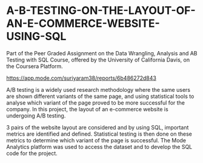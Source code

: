 # A-B-TESTING-ON-THE-LAYOUT-OF-AN-E-COMMERCE-WEBSITE-USING-SQL
Part of the Peer Graded Assignment on the Data Wrangling, Analysis and AB Testing with SQL Course, offered by the University of California Davis, on the Coursera Platform.

https://app.mode.com/suriyaram38/reports/6b486272d843

A/B testing is a widely used research methodology where the same users are shown different variants of the same page, and using statistical tools to analyse which variant of the page proved to be more successful for the company. In this project, the layout of an e-commerce website is undergoing A/B testing.

3 pairs of the website layout are considered and by using SQL, important metrics are identified and defined. Statistical testing is then done on these metrics to determine which variant of the page is successful. The Mode Analytics platform was used to access the dataset and to develop the SQL code for the project.


